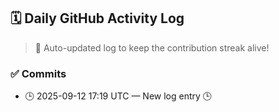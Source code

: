 ## 🗓️ Daily GitHub Activity Log

> 🤖 Auto-updated log to keep the contribution streak alive!

### ✅ Commits

- 🕒 2025-09-12 17:19 UTC — New log entry 🕒

